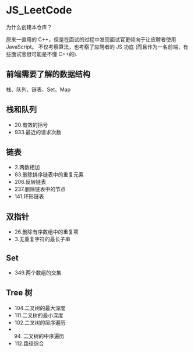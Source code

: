 # JS_LeetCode

为什么创建本仓库？

原来一直用的 C++，但是在面试的过程中发现面试官更倾向于让应聘者使用 JavaScript。
不仅考察算法，也考察了应聘者的 JS 功底 (而且作为一名前端，有些面试官很可能是不懂 C++的).

## 前端需要了解的数据结构

栈、队列、链表、Set、Map

## 栈和队列

- 20.有效的括号
- 933.最近的请求次数

## 链表

- 2.两数相加
- 83.删除排序链表中的重复元素
- 206.反转链表
- 237.删除链表中的节点
- 141.环形链表

## 双指针

- 26.删除有序数组中的重复项
- 3.无重复字符的最长子串

## Set

- 349.两个数组的交集

## Tree 树

- 104.二叉树的最大深度
- 111.二叉树的最小深度
- 102.二叉树的层序遍历
- 94. 二叉树的中序遍历
- 112.路径综合


